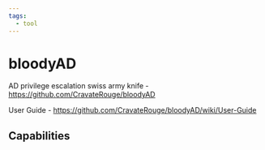 ```yaml
---
tags:
  - tool
---
```

# bloodyAD

AD privilege escalation swiss army knife - https://github.com/CravateRouge/bloodyAD

User Guide - https://github.com/CravateRouge/bloodyAD/wiki/User-Guide

## Capabilities

```bash

```
